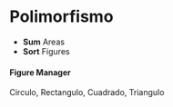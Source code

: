 # Polimorfismo

- **Sum** Areas  
- **Sort** Figures  
#### Figure Manager
Circulo, Rectangulo, Cuadrado, Triangulo

